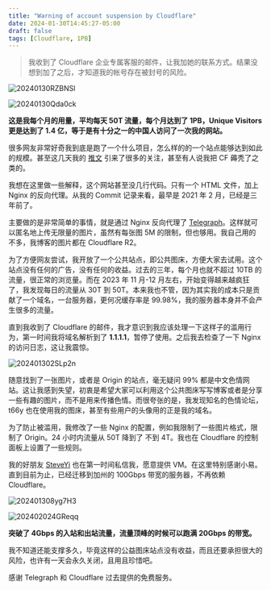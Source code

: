 ```yaml
---
title: "Warning of account suspension by Cloudflare"
date: 2024-01-30T14:45:27-05:00
draft: false
tags: [Cloudflare, 1PB]
---
```


> 我收到了 Cloudflare 企业专属客服的邮件，让我加她的联系方式。结果没想到加了之后，才知道我的帐号存在被封号的风险。

![20240130RZBNSl](https://r2.qwq.mx/blog/20240130RZBNSl.png)

![20240130Qda0ck](https://r2.qwq.mx/blog/20240130Qda0ck.png)

**这是我每个月的用量，平均每天 50T 流量，每个月达到了 1PB，Unique Visitors 更是达到了 1.4 亿，等于是有十分之一的中国人访问了一次我的网站。**

很多网友非常好奇我到底是跑了一个什么项目，怎么样的的一个站点能够达到如此的规模。甚至这几天我的 [推文](https://x.com/m1ssuo/status/1751810633786331166) 引来了很多的关注，甚至有人说我把 CF 薅秃了之类的。

我想在这里做一些解释，这个网站甚至没几行代码。只有一个 HTML 文件，加上 Nginx 的反向代理。从我的 Commit 记录来看，最早是 2021 年 2 月，已经是三年前了。

主要做的是非常简单的事情，就是通过 Nginx 反向代理了 [Telegraph](https://telegra.ph)。这样就可以匿名地上传无限量的图片，虽然有每张图 5M 的限制，但也够用。我自己用的不多，我博客的图片都在 Cloudflare R2。

为了方便网友尝试，我开放了一个公共站点，即公共图床，方便大家去试用。这个站点没有任何的广告，没有任何的收益。过去的三年，每个月也就不超过 10TB 的流量，很正常的浏览量。而在 2023 年 11 月-12 月左右，开始变得越来越疯狂了，我发现每日的流量从 30T 到 50T。本来我也不管，因为其实我的成本只是贡献了一个域名，一台服务器，更何况缓存率是 99.98%，我的服务器本身并不会产生很多的流量。

直到我收到了 Cloudflare 的邮件，我才意识到我应该处理一下这样子的滥用行为，第一时间我将域名解析到了 **1.1.1.1**，暂停了使用。之后我去检查了一下 Nginx 的访问日志，这让我震惊。

![202401302SLp2n](https://r2.qwq.mx/blog/202401302SLp2n.png)

随意找到了一张图片，或者是 Origin 的站点，毫无疑问 99% 都是中文色情网站。这让我感到失望，初衷是希望大家可以利用这个公共图床写写博客或者是分享一些有趣的图片，而不是用来传播色情。而很夸张的是，我发现知名的色情论坛，t66y 也在使用我的图床，甚至有些用户的头像用的正是我的域名。

为了防止被滥用，我修改了一些 Nginx 的配置，例如我限制了一些图片格式，限制了 Origin。24 小时内流量从 50T 降到了 不到 4T。我也在 Cloudflare 的控制面板上设置了一些规则。

我的好朋友 [SteveYi](https://twitter.com/steveyiyo) 也在第一时间私信我，愿意提供 VM。在这里特别感谢小易。直到目前为止，已经迁移到加州的 100Gbps 带宽的服务器，不再依赖 Cloudflare。

![202401308yg7H3](https://r2.qwq.mx/blog/202401308yg7H3.png)

![202402024GReqq](https://r2.qwq.mx/blog/202402024GReqq.png)

**突破了 4Gbps 的入站和出站流量，流量顶峰的时候可以跑满 20Gbps 的带宽。**

我不知道还能支撑多久，毕竟这样的公益图床站点没有收益，而且还要承担很大的风险，也许有一天会永久关闭，且用且珍惜吧。

感谢 Telegraph 和 Cloudflare 过去提供的免费服务。